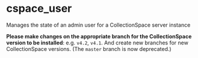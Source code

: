 cspace_user
===========

Manages the state of an admin user for a CollectionSpace server instance

**Please make changes on the appropriate branch for the CollectionSpace
version to be installed**: e.g. `v4.2`, `v4.1`. And create new branches
for new CollectionSpace versions. (The `master` branch is now deprecated.)
